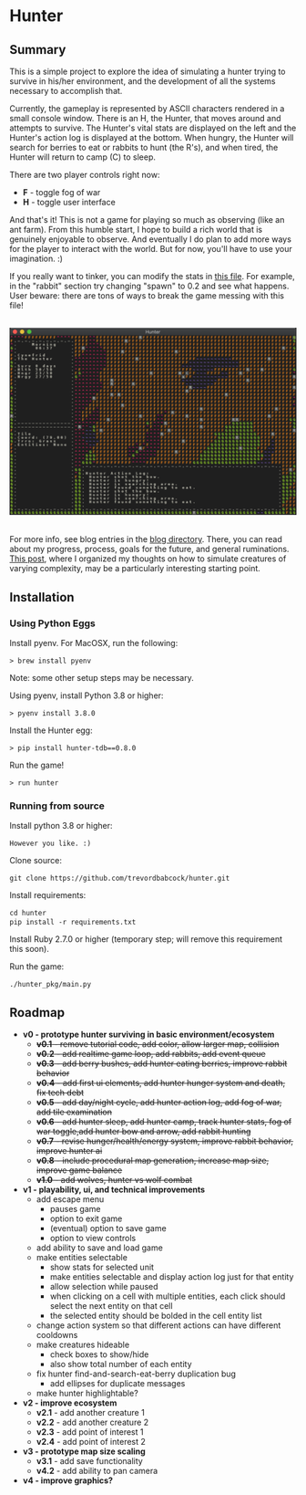 # Hunter
## Summary
This is a simple project to explore the idea of simulating a hunter trying to survive in his/her environment, and the development of all the systems necessary to accomplish that.

Currently, the gameplay is represented by ASCII characters rendered in a small console window. There is an H, the Hunter, that moves around and attempts to survive. The Hunter's vital stats are displayed on the left and the Hunter's action log is displayed at the bottom. When hungry, the Hunter will search for berries to eat or rabbits to hunt (the R's), and when tired, the Hunter will return to camp (C) to sleep.

There are two player controls right now:
- **F** - toggle fog of war
- **H** - toggle user interface

And that's it! This is not a game for playing so much as observing (like an ant farm). From this humble start, I hope to build a rich world that is genuinely enjoyable to observe. And eventually I do plan to add more ways for the player to interact with the world. But for now, you'll have to use your imagination. :)

If you really want to tinker, you can modify the stats in [this file](https://github.com/trevordbabcock/hunter/blob/master/hunter_pkg/config/stats.json). For example, in the "rabbit" section try changing "spawn" to 0.2 and see what happens. User beware: there are tons of ways to break the game messing with this file! 

<br/>
<img src="blog/img/dead-rabbit.png" alt="drawing" width="800"/>
<br/><br/>

For more info, see blog entries in the [blog directory](https://github.com/trevordbabcock/hunter.git). There, you can read about my progress, process, goals for the future, and general ruminations. [This post](https://github.com/trevordbabcock/hunter/blob/master/blog/2020.09.26.CREATURES.ECOSYSTEMS.md), where I organized my thoughts on how to simulate creatures of varying complexity, may be a particularly interesting starting point.

## Installation
### Using Python Eggs
Install pyenv. For MacOSX, run the following:
```
> brew install pyenv
```
Note: some other setup steps may be necessary.


Using pyenv, install Python 3.8 or higher:
```
> pyenv install 3.8.0
```

Install the Hunter egg:
```
> pip install hunter-tdb==0.8.0
```

Run the game!
```
> run hunter
```

### Running from source
Install python 3.8 or higher:
```
However you like. :)
```

Clone source:
```
git clone https://github.com/trevordbabcock/hunter.git
```

Install requirements:
```
cd hunter
pip install -r requirements.txt
```

Install Ruby 2.7.0 or higher (temporary step; will remove this requirement this soon).

Run the game:
```
./hunter_pkg/main.py
```

## Roadmap
* **v0 - prototype hunter surviving in basic environment/ecosystem**
  * ~~**v0.1** - remove tutorial code, add color, allow larger map, collision~~
  * ~~**v0.2** - add realtime game loop, add rabbits, add event queue~~
  * ~~**v0.3** - add berry bushes, add hunter eating berries, improve rabbit behavior~~
  * ~~**v0.4** - add first ui elements, add hunter hunger system and death, fix tech debt~~
  * ~~**v0.5** - add day/night cycle, add hunter action log, add fog of war, add tile examination~~
  * ~~**v0.6** - add hunter sleep, add hunter camp, track hunter stats, fog of war toggle,add hunter bow and arrow, add rabbit hunting~~
  * ~~**v0.7** - revise hunger/health/energy system, improve rabbit behavior, improve hunter ai~~
  * ~~**v0.8** - include procedural map generation, increase map size, improve game balance~~
  * ~~**v1.0** - add wolves, hunter vs wolf combat~~
* **v1 - playability, ui, and technical improvements**
  - add escape menu
    - pauses game
    - option to exit game
    - (eventual) option to save game
    - option to view controls
  - add ability to save and load game
  - make entities selectable
    - show stats for selected unit
    - make entities selectable and display action log just for that entity
    - allow selection while paused
    - when clicking on a cell with multiple entities, each click should select the next entity on that cell
    - the selected entity should be bolded in the cell entity list
  - change action system so that different actions can have different cooldowns
  - make creatures hideable
    - check boxes to show/hide
    - also show total number of each entity
  - fix hunter find-and-search-eat-berry duplication bug
    - add ellipses for duplicate messages
  - make hunter highlightable?
* **v2 - improve ecosystem**
  * **v2.1** - add another creature 1
  * **v2.2** - add another creature 2
  * **v2.3** - add point of interest 1
  * **v2.4** - add point of interest 2
* **v3 - prototype map size scaling**
  * **v3.1** - add save functionality
  * **v4.2** - add ability to pan camera
* **v4 - improve graphics?**